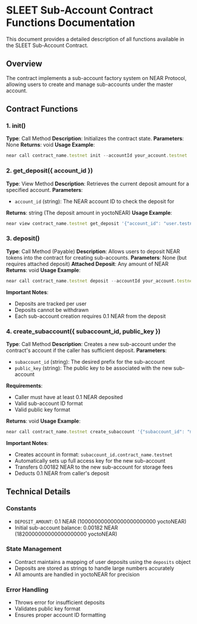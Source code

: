 # SLEET Sub-Account Contract Functions Documentation

This document provides a detailed description of all functions available in the SLEET Sub-Account Contract.

## Overview
The contract implements a sub-account factory system on NEAR Protocol, allowing users to create and manage sub-accounts under the master account.

## Contract Functions

### 1. init()
**Type**: Call Method
**Description**: Initializes the contract state.
**Parameters**: None
**Returns**: void
**Usage Example**:
```typescript
near call contract_name.testnet init --accountId your_account.testnet
```

### 2. get_deposit({ account_id })
**Type**: View Method
**Description**: Retrieves the current deposit amount for a specified account.
**Parameters**:
- `account_id` (string): The NEAR account ID to check the deposit for

**Returns**: string (The deposit amount in yoctoNEAR)
**Usage Example**:
```typescript
near view contract_name.testnet get_deposit '{"account_id": "user.testnet"}'
```

### 3. deposit()
**Type**: Call Method (Payable)
**Description**: Allows users to deposit NEAR tokens into the contract for creating sub-accounts.
**Parameters**: None (but requires attached deposit)
**Attached Deposit**: Any amount of NEAR
**Returns**: void
**Usage Example**:
```typescript
near call contract_name.testnet deposit --accountId your_account.testnet --deposit 0.1
```
**Important Notes**:
- Deposits are tracked per user
- Deposits cannot be withdrawn
- Each sub-account creation requires 0.1 NEAR from the deposit

### 4. create_subaccount({ subaccount_id, public_key })
**Type**: Call Method
**Description**: Creates a new sub-account under the contract's account if the caller has sufficient deposit.
**Parameters**:
- `subaccount_id` (string): The desired prefix for the sub-account
- `public_key` (string): The public key to be associated with the new sub-account

**Requirements**:
- Caller must have at least 0.1 NEAR deposited
- Valid sub-account ID format
- Valid public key format

**Returns**: void
**Usage Example**:
```typescript
near call contract_name.testnet create_subaccount '{"subaccount_id": "mysubaccount", "public_key": "ed25519:HeaBJ3xLgvZacQWmEctTeUqyfSU4SDEnEwckWxd92W2G"}' --accountId your_account.testnet --gas 300000000000000
```

**Important Notes**:
- Creates account in format: `subaccount_id.contract_name.testnet`
- Automatically sets up full access key for the new sub-account
- Transfers 0.00182 NEAR to the new sub-account for storage fees
- Deducts 0.1 NEAR from caller's deposit

## Technical Details

### Constants
- `DEPOSIT_AMOUNT`: 0.1 NEAR (100000000000000000000000 yoctoNEAR)
- Initial sub-account balance: 0.00182 NEAR (1820000000000000000000 yoctoNEAR)

### State Management
- Contract maintains a mapping of user deposits using the `deposits` object
- Deposits are stored as strings to handle large numbers accurately
- All amounts are handled in yoctoNEAR for precision

### Error Handling
- Throws error for insufficient deposits
- Validates public key format
- Ensures proper account ID formatting